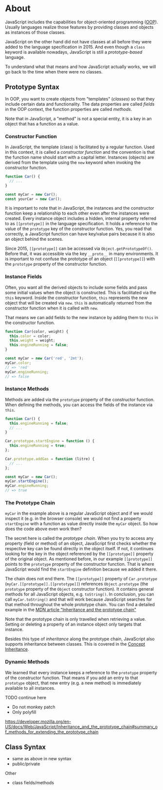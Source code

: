 # About

JavaScript includes the capabilities for object-oriented programming ([OOP][wiki-oop]). Usually languages realize those features by providing classes and objects as instances of those classes.

JavaScript on the other hand did not have classes at all before they were added to the language specification in 2015. And even though a `class` keyword is available nowadays, JavaScript is still a _prototype-based_ language.

To understand what that means and how JavaScript actually works, we will go back to the time when there were no classes.

## Prototype Syntax

In OOP, you want to create objects from "templates" (_classes_) so that they include certain data and functionality. The data properties are called _fields_ in the OOP context, the function properties are called _methods_.

Note that in JavaScript, a "method" is not a special entity, it is a key in an object that has a function as a value.

### Constructor Function

In JavaScript, the template (class) is facilitated by a regular function. Used in this context, it is called a _constructor function_ and the convention is that the function name should start with a capital letter. Instances (objects) are derived from the template using the `new` keyword when invoking the constructor function.

```javascript
function Car() {
  // ...
}

const myCar = new Car();
const yourCar = new Car();
```

It is important to note that in JavaScript, the instances and the constructor function keep a relationship to each other even after the instances were created.
Every instance object includes a hidden, internal property referred to as `[[prototype]]` in the language specification. It holds a reference to the value of the `prototype` key of the constructor function. Yes, you read that correctly, a JavaScript function can have key/value pairs because it is also an object behind the scenes.

Since 2015, `[[prototype]]` can be accessed via `Object.getPrototypeOf()`. Before that, it was accessible via the key `__proto__` in many environments. It is important to not confuse the prototype of an object (`[[prototype]]`) with the `prototype` property of the constructor function.

### Instance Fields

Often, you want all the derived objects to include some fields and pass some initial values when the object is constructed. This is facilitated via the `this` keyword. Inside the constructor function, `this` represents the new object that will be created via `new`.
`this` is automatically returned from the constructor function when it is called with `new`.

That means we can add fields to the new instance by adding them to `this` in the constructor function.

```javascript
function Car(color, weight) {
  this.color = color;
  this.weight = weight;
  this.engineRunning = false;
}

const myCar = new Car('red', '2mt');
myCar.color;
// => 'red'
myCar.engineRunning;
// => false
```

### Instance Methods

Methods are added via the `prototype` property of the constructor function.
When defining the methods, you can access the fields of the instance via `this`.

```javascript
function Car() {
  this.engineRunning = false;
  // ...
}

Car.prototype.startEngine = function () {
  this.engineRunning = true;
};

Car.prototype.addGas = function (litre) {
  // ...
};

const myCar = new Car();
myCar.startEngine();
myCar.engineRunning;
// => true
```

### The Prototype Chain

`myCar` in the example above is a regular JavaScript object and if we would inspect it (e.g. in the browser console) we would not find a property `startEngine` with a function as value directly inside the `myCar` object. So how does the code above even work then?

The secret here is called the _prototype chain_. When you try to access any property (field or method) of an object, JavaScript first checks whether the respective key can be found directly in the object itself. If not, it continues looking for the key in the object referenced by the `[[prototype]]` property of the original object. As mentioned before, in our example `[[prototype]]` points to the `prototype` property of the constructor function. That is where JavaScript would find the `startEngine` definition because we added it there.

The chain does not end there. The `[[prototype]]` property of `Car.prototype` (`myCar.[[prototype]].[[prototype]]`) references `Object.prototype` (the `prototype` property of the `Object` constructor function). It contains general methods for all JavaScript objects, e.g. `toString()`. In conclusion, you can call `myCar.toString()` and that will work because JavaScript searches for that method throughout the whole prototype chain. You can find a detailed example in the [MDN article "Inheritance and the prototype chain"][mdn-prototype-chain-example]

Note that the prototype chain is only travelled when retrieving a value. Setting or deleting a property of an instance object only targets that instance.

Besides this type of _inheritance_ along the prototype chain, JavaScript also supports inheritance between classes. This is covered in the [Concept Inheritance][concept-inheritance].

### Dynamic Methods

We learned that every instance keeps a reference to the `prototype` property of the constructor function. That means if you add an entry to that `prototype` object, that new entry (e.g. a new method) is immediately available to all instances.

TODO continue here

- Do not monkey patch
- Only polyfill

https://developer.mozilla.org/en-US/docs/Web/JavaScript/Inheritance_and_the_prototype_chain#summary_of_methods_for_extending_the_prototype_chain

## Class Syntax

- same as above in new syntax
- public/private

Other

- class fields/methods

[wiki-oop]: https://en.wikipedia.org/wiki/Object-oriented_programming
[mdn-prototype-chain-example]: https://developer.mozilla.org/en-US/docs/Web/JavaScript/Inheritance_and_the_prototype_chain#inheritance_with_the_prototype_chain
[concept-inheritance]: /tracks/javascript/concepts/inheritance
